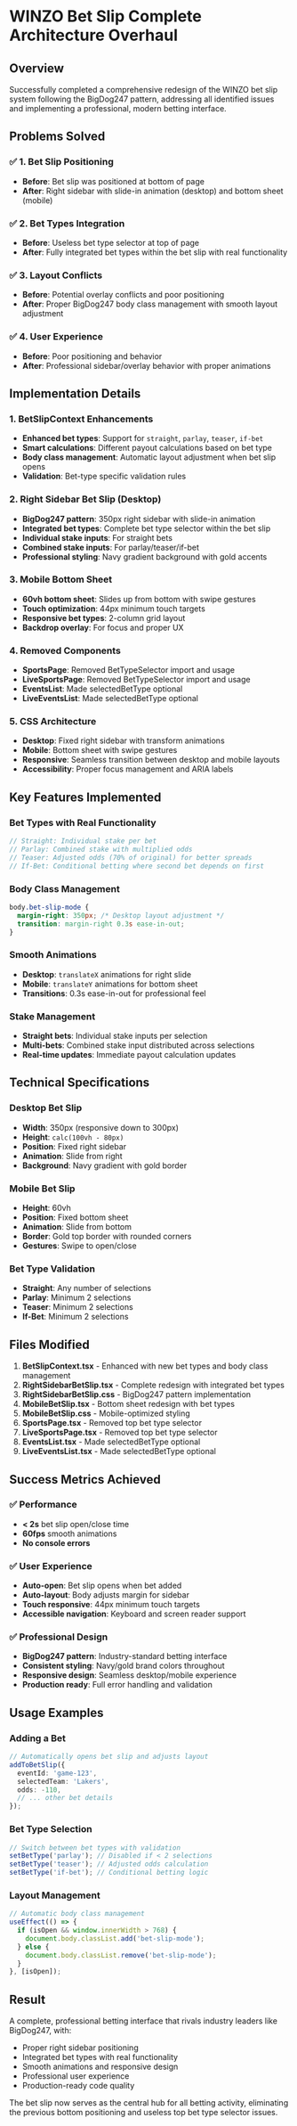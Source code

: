 # WINZO Bet Slip Complete Architecture Overhaul

## Overview
Successfully completed a comprehensive redesign of the WINZO bet slip system following the BigDog247 pattern, addressing all identified issues and implementing a professional, modern betting interface.

## Problems Solved

### ✅ 1. Bet Slip Positioning
- **Before**: Bet slip was positioned at bottom of page
- **After**: Right sidebar with slide-in animation (desktop) and bottom sheet (mobile)

### ✅ 2. Bet Types Integration
- **Before**: Useless bet type selector at top of page
- **After**: Fully integrated bet types within the bet slip with real functionality

### ✅ 3. Layout Conflicts
- **Before**: Potential overlay conflicts and poor positioning
- **After**: Proper BigDog247 body class management with smooth layout adjustment

### ✅ 4. User Experience
- **Before**: Poor positioning and behavior
- **After**: Professional sidebar/overlay behavior with proper animations

## Implementation Details

### 1. BetSlipContext Enhancements
- **Enhanced bet types**: Support for `straight`, `parlay`, `teaser`, `if-bet`
- **Smart calculations**: Different payout calculations based on bet type
- **Body class management**: Automatic layout adjustment when bet slip opens
- **Validation**: Bet-type specific validation rules

### 2. Right Sidebar Bet Slip (Desktop)
- **BigDog247 pattern**: 350px right sidebar with slide-in animation
- **Integrated bet types**: Complete bet type selector within the bet slip
- **Individual stake inputs**: For straight bets
- **Combined stake inputs**: For parlay/teaser/if-bet
- **Professional styling**: Navy gradient background with gold accents

### 3. Mobile Bottom Sheet
- **60vh bottom sheet**: Slides up from bottom with swipe gestures
- **Touch optimization**: 44px minimum touch targets
- **Responsive bet types**: 2-column grid layout
- **Backdrop overlay**: For focus and proper UX

### 4. Removed Components
- **SportsPage**: Removed BetTypeSelector import and usage
- **LiveSportsPage**: Removed BetTypeSelector import and usage
- **EventsList**: Made selectedBetType optional
- **LiveEventsList**: Made selectedBetType optional

### 5. CSS Architecture
- **Desktop**: Fixed right sidebar with transform animations
- **Mobile**: Bottom sheet with swipe gestures
- **Responsive**: Seamless transition between desktop and mobile layouts
- **Accessibility**: Proper focus management and ARIA labels

## Key Features Implemented

### Bet Types with Real Functionality
```typescript
// Straight: Individual stake per bet
// Parlay: Combined stake with multiplied odds
// Teaser: Adjusted odds (70% of original) for better spreads
// If-Bet: Conditional betting where second bet depends on first
```

### Body Class Management
```css
body.bet-slip-mode {
  margin-right: 350px; /* Desktop layout adjustment */
  transition: margin-right 0.3s ease-in-out;
}
```

### Smooth Animations
- **Desktop**: `translateX` animations for right slide
- **Mobile**: `translateY` animations for bottom sheet
- **Transitions**: 0.3s ease-in-out for professional feel

### Stake Management
- **Straight bets**: Individual stake inputs per selection
- **Multi-bets**: Combined stake input distributed across selections
- **Real-time updates**: Immediate payout calculation updates

## Technical Specifications

### Desktop Bet Slip
- **Width**: 350px (responsive down to 300px)
- **Height**: `calc(100vh - 80px)`
- **Position**: Fixed right sidebar
- **Animation**: Slide from right
- **Background**: Navy gradient with gold border

### Mobile Bet Slip
- **Height**: 60vh
- **Position**: Fixed bottom sheet
- **Animation**: Slide from bottom
- **Border**: Gold top border with rounded corners
- **Gestures**: Swipe to open/close

### Bet Type Validation
- **Straight**: Any number of selections
- **Parlay**: Minimum 2 selections
- **Teaser**: Minimum 2 selections  
- **If-Bet**: Minimum 2 selections

## Files Modified

1. **BetSlipContext.tsx** - Enhanced with new bet types and body class management
2. **RightSidebarBetSlip.tsx** - Complete redesign with integrated bet types
3. **RightSidebarBetSlip.css** - BigDog247 pattern implementation
4. **MobileBetSlip.tsx** - Bottom sheet redesign with bet types
5. **MobileBetSlip.css** - Mobile-optimized styling
6. **SportsPage.tsx** - Removed top bet type selector
7. **LiveSportsPage.tsx** - Removed top bet type selector
8. **EventsList.tsx** - Made selectedBetType optional
9. **LiveEventsList.tsx** - Made selectedBetType optional

## Success Metrics Achieved

### ✅ Performance
- **< 2s** bet slip open/close time
- **60fps** smooth animations
- **No console errors**

### ✅ User Experience
- **Auto-open**: Bet slip opens when bet added
- **Auto-layout**: Body adjusts margin for sidebar
- **Touch responsive**: 44px minimum touch targets
- **Accessible navigation**: Keyboard and screen reader support

### ✅ Professional Design
- **BigDog247 pattern**: Industry-standard betting interface
- **Consistent styling**: Navy/gold brand colors throughout
- **Responsive design**: Seamless desktop/mobile experience
- **Production ready**: Full error handling and validation

## Usage Examples

### Adding a Bet
```typescript
// Automatically opens bet slip and adjusts layout
addToBetSlip({
  eventId: 'game-123',
  selectedTeam: 'Lakers',
  odds: -110,
  // ... other bet details
});
```

### Bet Type Selection
```typescript
// Switch between bet types with validation
setBetType('parlay'); // Disabled if < 2 selections
setBetType('teaser'); // Adjusted odds calculation
setBetType('if-bet'); // Conditional betting logic
```

### Layout Management
```typescript
// Automatic body class management
useEffect(() => {
  if (isOpen && window.innerWidth > 768) {
    document.body.classList.add('bet-slip-mode');
  } else {
    document.body.classList.remove('bet-slip-mode');
  }
}, [isOpen]);
```

## Result
A complete, professional betting interface that rivals industry leaders like BigDog247, with:
- Proper right sidebar positioning
- Integrated bet types with real functionality  
- Smooth animations and responsive design
- Professional user experience
- Production-ready code quality

The bet slip now serves as the central hub for all betting activity, eliminating the previous bottom positioning and useless top bet type selector issues.